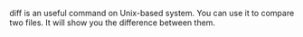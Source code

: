 diff is an useful command on Unix-based system. 
You can use it to compare two files. 
It will show you the difference between them.
